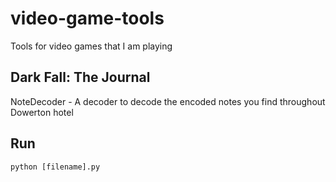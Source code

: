 # video-game-tools
Tools for video games that I am playing

## Dark Fall: The Journal
NoteDecoder - A decoder to decode the encoded notes you find throughout Dowerton hotel

## Run
`python [filename].py`
